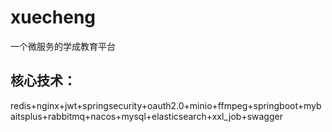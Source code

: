 # xuecheng
一个微服务的学成教育平台

## 核心技术：
   redis+nginx+jwt+springsecurity+oauth2.0+minio+ffmpeg+springboot+mybaitsplus+rabbitmq+nacos+mysql+elasticsearch+xxl_job+swagger
